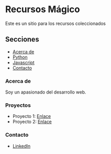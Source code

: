 # Recursos Mágico
Este es un sitio para los recursos coleccionados
## Secciones
- [Acerca de](#acerca-de)
- [Python](#acerca-de)
- [Javascript](#proyectos)
- [Contacto](#contacto)
### Acerca de
Soy un apasionado del desarrollo web.
### Proyectos

- Proyecto 1: [Enlace](https://github.com/usuario/proyecto1)
- Proyecto 2: [Enlace](https://github.com/usuario/proyecto2)
    
### Contacto
- [LinkedIn](https://linkedin.com/in/tuusuario)
